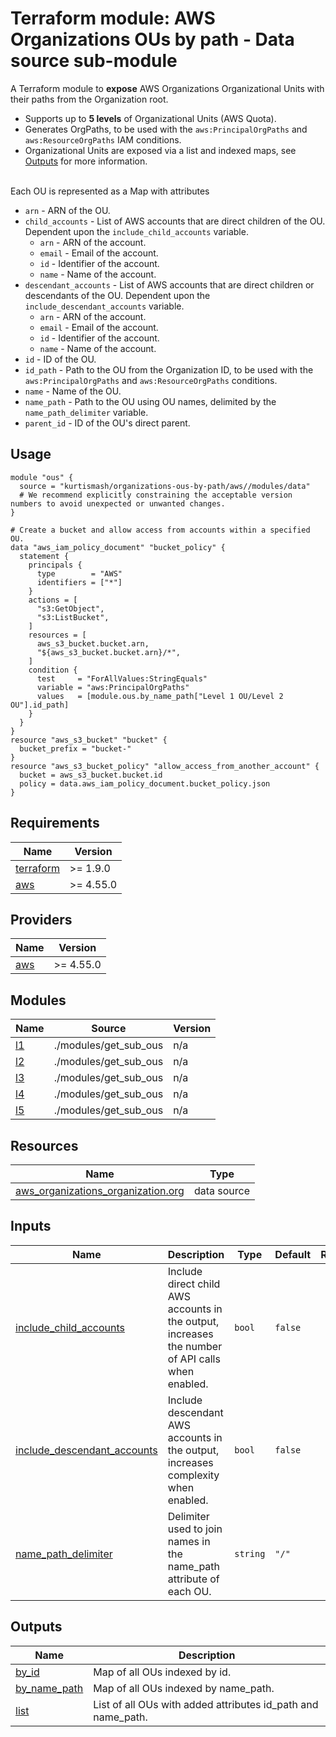 # Terraform module: AWS Organizations OUs by path - Data source sub-module

A Terraform module to **expose** AWS Organizations Organizational Units with their paths from the Organization root.

- Supports up to **5 levels** of Organizational Units (AWS Quota).
- Generates OrgPaths, to be used with the `aws:PrincipalOrgPaths` and `aws:ResourceOrgPaths` IAM conditions.
- Organizational Units are exposed via a list and indexed maps, see <a name="Outputs"></a> [Outputs](#Outputs) for more information.

<br/>
Each OU is represented as a Map with attributes

- `arn` - ARN of the OU.
- `child_accounts` - List of AWS accounts that are direct children of the OU. Dependent upon the `include_child_accounts` variable.
  - `arn` - ARN of the account.
  - `email` - Email of the account.
  - `id` - Identifier of the account.
  - `name` - Name of the account.
- `descendant_accounts` - List of AWS accounts that are direct children or descendants of the OU. Dependent upon the `include_descendant_accounts` variable.
  - `arn` - ARN of the account.
  - `email` - Email of the account.
  - `id` - Identifier of the account.
  - `name` - Name of the account.
- `id` - ID of the OU.
- `id_path` - Path to the OU from the Organization ID, to be used with the `aws:PrincipalOrgPaths` and `aws:ResourceOrgPaths` conditions.
- `name` - Name of the OU.
- `name_path` - Path to the OU using OU names, delimited by the `name_path_delimiter` variable.
- `parent_id` - ID of the OU's direct parent.

## Usage

```hcl
module "ous" {
  source = "kurtismash/organizations-ous-by-path/aws//modules/data"
  # We recommend explicitly constraining the acceptable version numbers to avoid unexpected or unwanted changes.
}

# Create a bucket and allow access from accounts within a specified OU.
data "aws_iam_policy_document" "bucket_policy" {
  statement {
    principals {
      type        = "AWS"
      identifiers = ["*"]
    }
    actions = [
      "s3:GetObject",
      "s3:ListBucket",
    ]
    resources = [
      aws_s3_bucket.bucket.arn,
      "${aws_s3_bucket.bucket.arn}/*",
    ]
    condition {
      test     = "ForAllValues:StringEquals"
      variable = "aws:PrincipalOrgPaths"
      values   = [module.ous.by_name_path["Level 1 OU/Level 2 OU"].id_path]
    }
  }
}
resource "aws_s3_bucket" "bucket" {
  bucket_prefix = "bucket-"
}
resource "aws_s3_bucket_policy" "allow_access_from_another_account" {
  bucket = aws_s3_bucket.bucket.id
  policy = data.aws_iam_policy_document.bucket_policy.json
}
```

<!-- BEGIN_TF_DOCS -->
## Requirements

| Name | Version |
|------|---------|
| <a name="requirement_terraform"></a> [terraform](#requirement\_terraform) | >= 1.9.0 |
| <a name="requirement_aws"></a> [aws](#requirement\_aws) | >= 4.55.0 |

## Providers

| Name | Version |
|------|---------|
| <a name="provider_aws"></a> [aws](#provider\_aws) | >= 4.55.0 |

## Modules

| Name | Source | Version |
|------|--------|---------|
| <a name="module_l1"></a> [l1](#module\_l1) | ./modules/get_sub_ous | n/a |
| <a name="module_l2"></a> [l2](#module\_l2) | ./modules/get_sub_ous | n/a |
| <a name="module_l3"></a> [l3](#module\_l3) | ./modules/get_sub_ous | n/a |
| <a name="module_l4"></a> [l4](#module\_l4) | ./modules/get_sub_ous | n/a |
| <a name="module_l5"></a> [l5](#module\_l5) | ./modules/get_sub_ous | n/a |

## Resources

| Name | Type |
|------|------|
| [aws_organizations_organization.org](https://registry.terraform.io/providers/hashicorp/aws/latest/docs/data-sources/organizations_organization) | data source |

## Inputs

| Name | Description | Type | Default | Required |
|------|-------------|------|---------|:--------:|
| <a name="input_include_child_accounts"></a> [include\_child\_accounts](#input\_include\_child\_accounts) | Include direct child AWS accounts in the output, increases the number of API calls when enabled. | `bool` | `false` | no |
| <a name="input_include_descendant_accounts"></a> [include\_descendant\_accounts](#input\_include\_descendant\_accounts) | Include descendant AWS accounts in the output, increases complexity when enabled. | `bool` | `false` | no |
| <a name="input_name_path_delimiter"></a> [name\_path\_delimiter](#input\_name\_path\_delimiter) | Delimiter used to join names in the name\_path attribute of each OU. | `string` | `"/"` | no |

## Outputs

| Name | Description |
|------|-------------|
| <a name="output_by_id"></a> [by\_id](#output\_by\_id) | Map of all OUs indexed by id. |
| <a name="output_by_name_path"></a> [by\_name\_path](#output\_by\_name\_path) | Map of all OUs indexed by name\_path. |
| <a name="output_list"></a> [list](#output\_list) | List of all OUs with added attributes id\_path and name\_path. |
<!-- END_TF_DOCS -->
